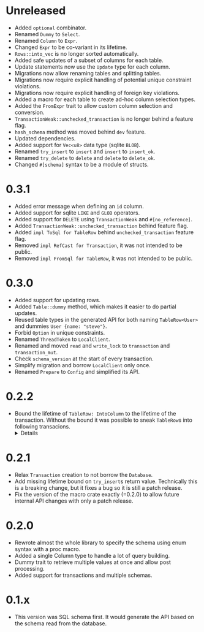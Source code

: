 # Unreleased

- Added `optional` combinator.
- Renamed `Dummy` to `Select`.
- Renamed `Column` to `Expr`.
- Changed `Expr` to be co-variant in its lifetime.
- `Rows::into_vec` is no longer sorted automatically.
- Added safe updates of a subset of columns for each table.
- Update statements now use the `Update` type for each column.
- Migrations now allow renaming tables and splitting tables.
- Migrations now require explicit handling of potential unique constraint violations.
- Migrations now require explicit handling of foreign key violations.
- Added a macro for each table to create ad-hoc column selection types.
- Added the `FromExpr` trait to allow custom column selection and conversion.
- `TransactionWeak::unchecked_transaction` is no longer behind a feature flag.
- `hash_schema` method was moved behind `dev` feature.
- Updated dependencies.
- Added support for `Vec<u8>` data type (sqlite `BLOB`).
- Renamed `try_insert` to `insert` and `insert` to `insert_ok`.
- Renamed `try_delete` to `delete` and `delete` to `delete_ok`.
- Changed `#[schema]` syntax to be a module of structs.

# 0.3.1

- Added error message when defining an `id` column.
- Added support for sqlite `LIKE` and `GLOB` operators.
- Added support for `DELETE` using `TransactionWeak` and `#[no_reference]`.
- Added `TransactionWeak::unchecked_transaction` behind feature flag.
- Added `impl ToSql for TableRow` behind `unchecked_transaction` feature flag.
- Removed `impl RefCast for Transaction`, it was not intended to be public.
- Removed `impl FromSql for TableRow`, it was not intended to be public.

# 0.3.0

- Added support for updating rows.
- Added `Table::dummy` method, which makes it easier to do partial updates.
- Reused table types in the generated API for both naming `TableRow<User>` and dummies `User {name: "steve"}`.
- Forbid `Option` in unique constraints.
- Renamed `ThreadToken` to `LocalClient`.
- Renamed and moved `read` and `write_lock` to `transaction` and `transaction_mut`.
- Check `schema_version` at the start of every transaction.
- Simplify migration and borrow `LocalClient` only once.
- Renamed `Prepare` to `Config` and simplified its API.

# 0.2.2

- Bound the lifetime of `TableRow: IntoColumn` to the lifetime of the transaction. 
Without the bound it was possible to sneak `TableRow`s into following transacions. <details>
`query_one` now checks that its input lives for as long as the transaction.
To make sure that `query_one` still checks that the dummy is "global", the transaction now has an invariant lifetime.
</details>

# 0.2.1

- Relax `Transaction` creation to not borrow the `Database`.
- Add missing lifetime bound on `try_insert`s return value. 
Technically this is a breaking change, but it fixes a bug so it is still a patch release.
- Fix the version of the macro crate exactly (=0.2.0) to allow future internal API changes with only a patch release.

# 0.2.0

- Rewrote almost the whole library to specify the schema using enum syntax with a proc macro.
- Added a single Column type to handle a lot of query building.
- Dummy trait to retrieve multiple values at once and allow post processing.
- Added support for transactions and multiple schemas.

# 0.1.x

- This version was SQL schema first. It would generate the API based on the schema read from the database.
